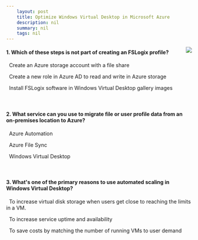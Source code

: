 ```yaml
---
    layout: post
    title: Optimize Windows Virtual Desktop in Microsoft Azure 
    description: nil
    summary: nil
    tags: nil
---
```



 <a target="_blank" href="https://docs.microsoft.com/en-us/learn/modules/m365-optimize-wvd/6-knowledge-check/"><i class="fas fa-external-link-alt"></i> </a>
 <img align="right" src="https://docs.microsoft.com/en-us/learn/achievements/optimize-windows-virtual-desktop.svg">
####  1. Which of these steps is not part of creating an FSLogix profile?


<i class='far fa-square'></i> &nbsp;&nbsp;Create an Azure storage account with a file share

<i class='far fa-square'></i> &nbsp;&nbsp;Create a new role in Azure AD to read and write in Azure storage

<i class='fas fa-check-square' style='color: Dodgerblue;'></i> &nbsp;&nbsp;Install FSLogix software in Windows Virtual Desktop gallery images
<br />
<br />
<br />

####  2. What service can you use to migrate file or user profile data from an on-premises location to Azure?


<i class='far fa-square'></i> &nbsp;&nbsp;Azure Automation

<i class='fas fa-check-square' style='color: Dodgerblue;'></i> &nbsp;&nbsp;Azure File Sync

<i class='far fa-square'></i> &nbsp;&nbsp;Windows Virtual Desktop
<br />
<br />
<br />

####  3. What's one of the primary reasons to use automated scaling in Windows Virtual Desktop?


<i class='far fa-square'></i> &nbsp;&nbsp;To increase virtual disk storage when users get close to reaching the limits in a VM.

<i class='far fa-square'></i> &nbsp;&nbsp;To increase service uptime and availability

<i class='fas fa-check-square' style='color: Dodgerblue;'></i> &nbsp;&nbsp;To save costs by matching the number of running VMs to user demand
<br />
<br />
<br />
